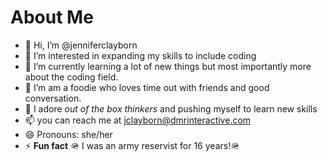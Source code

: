 # About Me
- 👋 Hi, I’m @jenniferclayborn
- 👀 I’m interested in expanding my skills to include coding
- 🌱 I’m currently learning a lot of new things but most importantly more about the coding field.
- 💞️ I’m am a foodie who loves time out with friends and good conversation.
- 🌈 I adore *out of the box thinkers* and pushing myself to learn new skills
- 📫 you can reach me at jclayborn@dmrinteractive.com
- 😄 Pronouns: she/her
- ⚡ **Fun fact** 🪖 I was an army reservist for 16 years!🪖 

<!---
jenniferclayborn/jenniferclayborn is a ✨ special ✨ repository because its `README.md` (this file) appears on your GitHub profile.
You can click the Preview link to take a look at your changes.
--->
